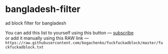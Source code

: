 # bangladesh-filter
ad block filter for bangladesh

You can add this list to yourself using this button — [subscribe](https://subscribe.adblockplus.org/?location=https://raw.githubusercontent.com/zihadio/bangladesh-filter/main/zihadio-bangladesh-filter.txt&title=zihadio-bangladesh-filter)<br>
or add it manually using this RAW link —   
`https://raw.githubusercontent.com/bogachenko/fuckfuckadblock/master/fuckfuckadblock.txt`
